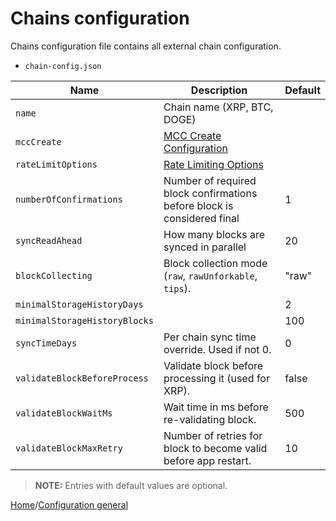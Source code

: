 # Chains configuration

Chains configuration file contains all external chain configuration.

- `chain-config.json`

| Name                          | Description                                                             | Default |
| ----------------------------- | ----------------------------------------------------------------------- | ------- |
| `name`                        | Chain name (XRP, BTC, DOGE)                                             |         |
| `mccCreate`                   | [MCC Create Configuration](./json/json-MCCCreateConfiguration.md)       |         |
| `rateLimitOptions`            | [Rate Limiting Options](./json/json-RateLimitingOptions.md)             |         |
| `numberOfConfirmations`       | Number of required block confirmations before block is considered final | 1       |
| `syncReadAhead`               | How many blocks are synced in parallel                                  | 20      |
| `blockCollecting`             | Block collection mode (`raw`, `rawUnforkable`, `tips`).                 | "raw"   |
| `minimalStorageHistoryDays`   |                                                                         | 2       |
| `minimalStorageHistoryBlocks` |                                                                         | 100     |
| `syncTimeDays`                | Per chain sync time override. Used if not 0.                            | 0       |
| `validateBlockBeforeProcess`  | Validate block before processing it (used for XRP).                     | false   |
| `validateBlockWaitMs`         | Wait time in ms before re-validating block.                             | 500     |
| `validateBlockMaxRetry`       | Number of retries for block to become valid before app restart.         | 10      |

> **NOTE:**
> Entries with default values are optional.

[Home](../README.md)/[Configuration general](./config-general.md)
